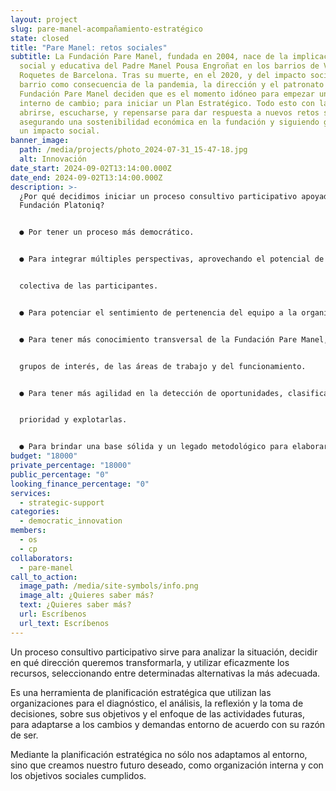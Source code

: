 ```yaml
---
layout: project
slug: pare-manel-acompañamiento-estratégico
state: closed
title: "Pare Manel: retos sociales"
subtitle: La Fundación Pare Manel, fundada en 2004, nace de la implicación
  social y educativa del Padre Manel Pousa Engroñat en los barrios de Verdún-Les
  Roquetes de Barcelona. Tras su muerte, en el 2020, y del impacto social en el
  barrio como consecuencia de la pandemia, la dirección y el patronato de la
  Fundación Pare Manel deciden que es el momento idóneo para empezar un proceso
  interno de cambio; para iniciar un Plan Estratégico. Todo esto con la idea de
  abrirse, escucharse, y repensarse para dar respuesta a nuevos retos sociales
  asegurando una sostenibilidad económica en la fundación y siguiendo generando
  un impacto social.
banner_image:
  path: /media/projects/photo_2024-07-31_15-47-18.jpg
  alt: Innovación
date_start: 2024-09-02T13:14:00.000Z
date_end: 2024-09-02T13:14:00.000Z
description: >-
  ¿Por qué decidimos iniciar un proceso consultivo participativo apoyado por la
  Fundación Platoniq?


  ● Por tener un proceso más democrático.


  ● Para integrar múltiples perspectivas, aprovechando el potencial de la inteligencia


  colectiva de las participantes.


  ● Para potenciar el sentimiento de pertenencia del equipo a la organización.


  ● Para tener más conocimiento transversal de la Fundación Pare Manel, de los suyos


  grupos de interés, de las áreas de trabajo y del funcionamiento.


  ● Para tener más agilidad en la detección de oportunidades, clasificarlas por orden de


  prioridad y explotarlas.


  ● Para brindar una base sólida y un legado metodológico para elaborar un Plan Estratégico vivo, adaptable y anticipado a las distintas necesidades que pueden fluctuar con el tiempo.
budget: "18000"
private_percentage: "18000"
public_percentage: "0"
looking_finance_percentage: "0"
services:
  - strategic-support
categories:
  - democratic_innovation
members:
  - os
  - cp
collaborators:
  - pare-manel
call_to_action:
  image_path: /media/site-symbols/info.png
  image_alt: ¿Quieres saber más?
  text: ¿Quieres saber más?
  url: Escríbenos
  url_text: Escríbenos
---
```



Un proceso consultivo participativo sirve para analizar la situación, decidir en qué dirección queremos transformarla, y utilizar eficazmente los recursos, seleccionando entre determinadas alternativas la más adecuada.

Es una herramienta de planificación estratégica que utilizan las organizaciones para el diagnóstico, el análisis, la reflexión y la toma de decisiones, sobre sus objetivos y el enfoque de las actividades futuras, para adaptarse a los cambios y demandas entorno de acuerdo con su razón de ser.

Mediante la planificación estratégica no sólo nos adaptamos al entorno, sino que creamos nuestro futuro deseado, como organización interna y con los objetivos sociales cumplidos.
